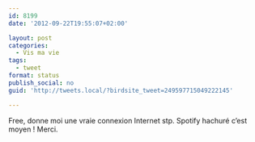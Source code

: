 ```yaml
---
id: 8199
date: '2012-09-22T19:55:07+02:00'

layout: post
categories:
  - Vis ma vie
tags:
  - tweet
format: status
publish_social: no
guid: 'http://tweets.local/?birdsite_tweet=249597715049222145'

---
```


Free, donne moi une vraie connexion Internet stp. Spotify hachuré c’est moyen ! Merci.